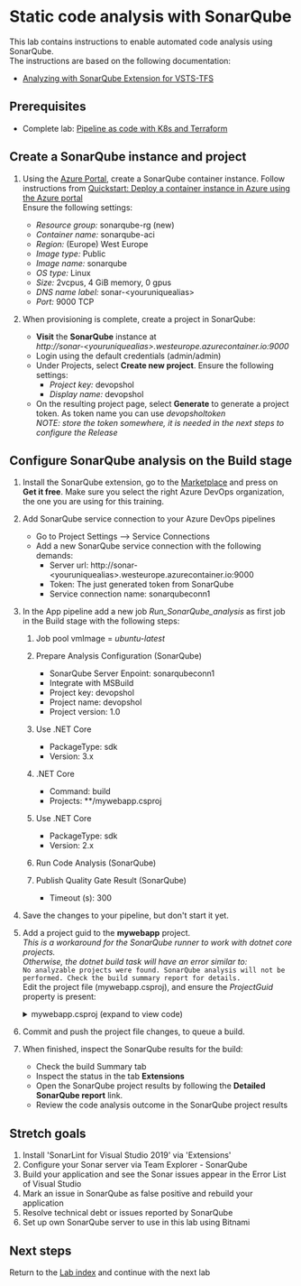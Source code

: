 # Static code analysis with SonarQube

This lab contains instructions to enable automated code analysis using SonarQube.\
The instructions are based on the following documentation:

- [Analyzing with SonarQube Extension for VSTS-TFS](https://docs.sonarqube.org/display/SCAN/Analyzing+with+SonarQube+Extension+for+VSTS-TFS)

## Prerequisites

- Complete lab: [Pipeline as code with K8s and Terraform](https://dev.azure.com/thx1139/_git/workshop1?path=%2FREADME.md)

## Create a SonarQube instance and project

1. Using the [Azure Portal](https://portal.azure.com), create a SonarQube container instance. Follow instructions from
[Quickstart: Deploy a container instance in Azure using the Azure portal](https://docs.microsoft.com/azure/container-instances/container-instances-quickstart-portal)\
Ensure the following settings:
   - *Resource group:* sonarqube-rg (new)
   - *Container name:* sonarqube-aci
   - *Region:* (Europe) West Europe
   - *Image type:* Public
   - *Image name:* sonarqube
   - *OS type:* Linux
   - *Size:* 2vcpus, 4 GiB memory, 0 gpus
   - *DNS name label:* sonar-\<youruniquealias>
   - *Port:* 9000 TCP

1. When provisioning is complete, create a project in SonarQube:
   - **Visit** the **SonarQube** instance at\
*http:\//sonar-\<youruniquealias>\.westeurope.azurecontainer.io:9000*
   - Login using the default credentials (admin/admin) 
   - Under Projects, select **Create new project**. Ensure the following settings:
     - *Project key:* devopshol
     - *Display name:* devopshol
   - On the resulting project page, select **Generate** to generate a project token. As token name you can use *devopsholtoken* \
*NOTE: store the token somewhere, it is needed in the next steps to configure the Release*

## Configure SonarQube analysis on the Build stage

1. Install the SonarQube extension, go to the [Marketplace](https://marketplace.visualstudio.com/items?itemName=SonarSource.sonarqube) and press on **Get it free**. Make sure you select the right Azure DevOps organization, the one you are using for this training.

1. Add SonarQube service connection to your Azure DevOps pipelines
    - Go to Project Settings --> Service Connections
    - Add a new SonarQube service connection with the following demands:
       * Server url: http://sonar-\<youruniquealias>.westeurope.azurecontainer.io:9000
       * Token: The just generated token from SonarQube
       * Service connection name: sonarqubeconn1

1. In the App pipeline add a new job *Run_SonarQube_analysis* as first job in the Build stage with the following steps:
    1. Job pool vmImage = *ubuntu-latest*

    1.  Prepare Analysis Configuration (SonarQube)
        * SonarQube Server Enpoint: sonarqubeconn1
        * Integrate with MSBuild
        * Project key: devopshol
        * Project name: devopshol
        * Project version: 1.0

    1. Use .NET Core
        * PackageType: sdk
        * Version: 3.x

    1. .NET Core
        * Command: build
        * Projects: **/mywebapp.csproj

    1. Use .NET Core
        * PackageType: sdk
        * Version: 2.x

    1. Run Code Analysis (SonarQube)

    1. Publish Quality Gate Result (SonarQube)
        * Timeout (s): 300

1. Save the changes to your pipeline, but don't start it yet.

1. Add a project guid to the **mywebapp** project.\
*This is a workaround for the SonarQube runner to work with dotnet core projects.\
Otherwise, the dotnet build task will have an error similar to:*\
```No analyzable projects were found. SonarQube analysis will not be performed. Check the build summary report for details.```\
Edit the project file (mywebapp.csproj), and ensure the *ProjectGuid* property is present:

   <details><summary>mywebapp.csproj (expand to view code)</summary>

    ```xml
    <PropertyGroup>
        <ProjectGuid>c1182fc3-8c56-4d10-b550-965843e9e9b4</ProjectGuid>
    </PropertyGroup>
    ```
    </details>

1. Commit and push the project file changes, to queue a build.

1. When finished, inspect the SonarQube results for the build:
   - Check the build Summary tab
   - Inspect the status in the tab **Extensions**
   - Open the SonarQube project results by following the **Detailed SonarQube report** link. 
   - Review the code analysis outcome in the SonarQube project results

## Stretch goals

1. Install 'SonarLint for Visual Studio 2019' via 'Extensions'
2. Configure your Sonar server via Team Explorer - SonarQube
3. Build your application and see the Sonar issues appear in the Error List of Visual Studio
4. Mark an issue in SonarQube as false positive and rebuild your application
5. Resolve technical debt or issues reported by SonarQube
6. Set up own SonarQube server to use in this lab using Bitnami

## Next steps
Return to the [Lab index](../README.md) and continue with the next lab